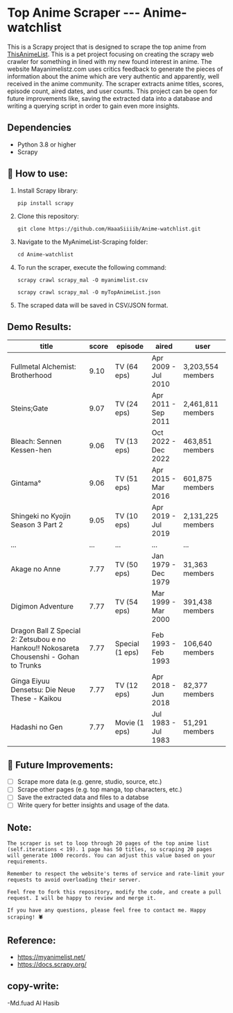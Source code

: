 # Top Anime Scraper --- Anime-watchlist
This is a Scrapy project that is designed to scrape the top anime from [ThisAnimeList](https://myanimelist.net/topanime.php). This is a pet project focusing on creating the scrapy web crawler for something in lined with my new found interest in anime. The website Mayanimelistz.com uses critics feedback to generate the pieces of information about the anime which are very authentic and apparently, well received in the anime community. The scraper extracts anime titles, scores, episode count, aired dates, and user counts. This project can be open for future improvements like, saving the extracted data into a database and writing a querying script in order to gain even more insights. 

## Dependencies
- Python 3.8 or higher
- Scrapy

## 💁‍ How to use:
1. Install Scrapy library:
    ```shell
    pip install scrapy
    ```
2. Clone this repository:
    ```shell
    git clone https://github.com/HaaaSiiiib/Anime-watchlist.git
    ```
3. Navigate to the MyAnimeList-Scraping folder:
    ```shell
    cd Anime-watchlist
    ```
4. To run the scraper, execute the following command:
    ```shell
    scrapy crawl scrapy_mal -O myanimelist.csv
    ```
    ```shell
    scrapy crawl scrapy_mal -O myTopAnimeList.json
    ```
5. The scraped data will be saved in CSV/JSON format.

## Demo Results:
|title                                              |score|episode        |aired              |user             |
|---------------------------------------------------|-----|---------------|-------------------|-----------------|
|Fullmetal Alchemist: Brotherhood                   |9.10 |TV (64 eps)    |Apr 2009 - Jul 2010|3,203,554 members|
|Steins;Gate                                        |9.07 |TV (24 eps)    |Apr 2011 - Sep 2011|2,461,811 members|
|Bleach: Sennen Kessen-hen                          |9.06 |TV (13 eps)    |Oct 2022 - Dec 2022|463,851 members  |
|Gintama°                                           |9.06 |TV (51 eps)    |Apr 2015 - Mar 2016|601,875 members  |
|Shingeki no Kyojin Season 3 Part 2                 |9.05 |TV (10 eps)    |Apr 2019 - Jul 2019|2,131,225 members|
|...                                                |...  |...            |...                |...              |
|Akage no Anne                                      |7.77 |TV (50 eps)    |Jan 1979 - Dec 1979|31,363 members   |
|Digimon Adventure                                  |7.77 |TV (54 eps)    |Mar 1999 - Mar 2000|391,438 members  |
|Dragon Ball Z Special 2: Zetsubou e no Hankou!! Nokosareta Chousenshi - Gohan to Trunks|7.77 |Special (1 eps)|Feb 1993 - Feb 1993|106,640 members  |
|Ginga Eiyuu Densetsu: Die Neue These - Kaikou      |7.77 |TV (12 eps)    |Apr 2018 - Jun 2018|82,377 members   |
|Hadashi no Gen                                     |7.77 |Movie (1 eps)  |Jul 1983 - Jul 1983|51,291 members   |

## 🔮 Future Improvements:
- [ ] Scrape more data (e.g. genre, studio, source, etc.)
- [ ] Scrape other pages (e.g. top manga, top characters, etc.)
- [ ] Save the extracted data and files to a databse
- [ ] Write query for better insights and usage of the data. 

## Note:
    The scraper is set to loop through 20 pages of the top anime list (self.iterations < 19). 1 page has 50 titles, so scraping 20 pages will generate 1000 records. You can adjust this value based on your requirements.

    Remember to respect the website's terms of service and rate-limit your requests to avoid overloading their server.

    Feel free to fork this repository, modify the code, and create a pull request. I will be happy to review and merge it.

    If you have any questions, please feel free to contact me. Happy scraping! 🕷️

## Reference:
- https://myanimelist.net/
- https://docs.scrapy.org/

## copy-write:
-Md.fuad Al Hasib
